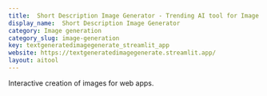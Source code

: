 ```yaml
---
title:  Short Description Image Generator - Trending AI tool for Image generation
display_name:  Short Description Image Generator
category: Image generation
category_slug: image-generation
key: textgeneratedimagegenerate_streamlit_app
website: https://textgeneratedimagegenerate.streamlit.app/
layout: aitool
---
```


Interactive creation of images for web apps.
